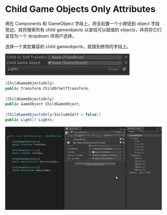 # Child Game Objects Only Attributes

用在 Components 和 GameObject 字段上，将会前置一个小按钮到 object 字段旁边，其将搜索所有 child gameobjects 以查找可以赋值的 objects，并将将它们呈现为一个 dropdown 供用户选择。

选择一个类型兼容的 child gameobjects，赋值到修饰的字段上。

![child-game-objects-only-attribute](../Image/child-game-objects-only-attribute.png)

```C#
[ChildGameObjectsOnly]
public Transform ChildOrSelfTransform;

[ChildGameObjectsOnly]
public GameObject ChildGameObject;

[ChildGameObjectsOnly(IncludeSelf = false)]
public Light[] Lights;
```

![ChildGameObjectsOnlyAttribute](../Image/ChildGameObjectsOnlyAttribute.gif)
